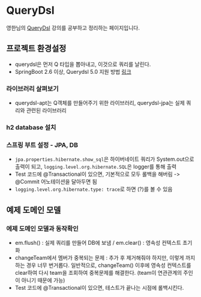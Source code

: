 # QueryDsl

영한님의 [QueryDsl](https://www.inflearn.com/course/Querydsl-%EC%8B%A4%EC%A0%84) 강의를 공부하고 정리하는 페이지입니다.

## 프로젝트 환경설정

- querydsl은 먼저 Q 타입을 뽑아내고, 이것으로 쿼리를 날린다.
- SpringBoot 2.6 이상, Querydsl 5.0 지원 방법 [링크](https://www.inflearn.com/questions/355723)

### 라이브러리 살펴보기
- querydsl-apt는 Q객체를 만들어주기 위한 라이브러리, querydsl-jpa는 실제 쿼리와 관련된 라이브러리

### h2 database 설치

### 스프링 부트 설정 - JPA, DB
- `jpa.properties.hibernate.show_sql`은 하이버네이트 쿼리가 System.out으로 출력이 되고, `logging.level.org.hibernate.SQL`은 logger를 통해 출력
- Test 코드에 @Transactional이 있으면, 기본적으로 모두 롤백을 해버림 -> @Commit 어노테이션을 달아두면 됨
- `logging.level.org.hibernate.type: trace`로 하면 (?)를 볼 수 있음

## 예제 도메인 모델

### 에제 도메인 모델과 동작확인
- em.flush() : 실제 쿼리를 만들어 DB에 보냄 / em.clear() : 영속성 컨텍스트 초기화
- changeTeam에서 멤버가 중복되는 문제 : 추가 후 제거해줘야 하지만, 이렇게 까지 하는 경우 너무 번거롭다. 일반적으로, changeTeam() 이후에 영속성 컨텍스트를 clear하여 다시 team을 조회하여 중복문제를 해결한다. (team이 연관관계의 주인이 아니기 때문에 가능)
- Test 코드에 @Transactional이 있으면, 테스트가 끝나는 시점에 롤백시킨다.
